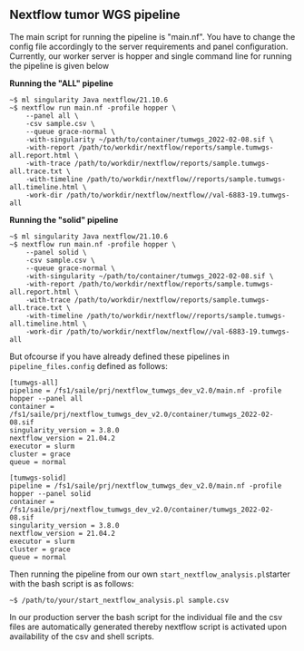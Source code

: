 ## Nextflow tumor WGS pipeline 

The main script for running the pipeline is "main.nf". You have to change the config file accordingly to the server requirements and panel configuration. Currently, our worker server is hopper and single command line for running the pipeline is given below  

**Running the "ALL" pipeline**


```console
~$ ml singularity Java nextflow/21.10.6
~$ nextflow run main.nf -profile hopper \
    --panel all \
    -csv sample.csv \ 
    --queue grace-normal \
    -with-singularity ~/path/to/container/tumwgs_2022-02-08.sif \
    -with-report /path/to/workdir/nextflow/reports/sample.tumwgs-all.report.html \
    -with-trace /path/to/workdir/nextflow/reports/sample.tumwgs-all.trace.txt \
    -with-timeline /path/to/workdir/nextflow//reports/sample.tumwgs-all.timeline.html \
    -work-dir /path/to/workdir/nextflow/nextflow//val-6883-19.tumwgs-all
```

**Running the "solid" pipeline**

```console
~$ ml singularity Java nextflow/21.10.6
~$ nextflow run main.nf -profile hopper \
    --panel solid \
    -csv sample.csv \ 
    --queue grace-normal \
    -with-singularity ~/path/to/container/tumwgs_2022-02-08.sif \
    -with-report /path/to/workdir/nextflow/reports/sample.tumwgs-all.report.html \
    -with-trace /path/to/workdir/nextflow/reports/sample.tumwgs-all.trace.txt \
    -with-timeline /path/to/workdir/nextflow//reports/sample.tumwgs-all.timeline.html \
    -work-dir /path/to/workdir/nextflow/nextflow//val-6883-19.tumwgs-all
```

But ofcourse if you have already defined these pipelines in `pipeline_files.config` defined as follows:

```
[tumwgs-all]
pipeline = /fs1/saile/prj/nextflow_tumwgs_dev_v2.0/main.nf -profile hopper --panel all
container = /fs1/saile/prj/nextflow_tumwgs_dev_v2.0/container/tumwgs_2022-02-08.sif
singularity_version = 3.8.0
nextflow_version = 21.04.2
executor = slurm
cluster = grace
queue = normal

[tumwgs-solid]
pipeline = /fs1/saile/prj/nextflow_tumwgs_dev_v2.0/main.nf -profile hopper --panel solid
container = /fs1/saile/prj/nextflow_tumwgs_dev_v2.0/container/tumwgs_2022-02-08.sif
singularity_version = 3.8.0
nextflow_version = 21.04.2
executor = slurm
cluster = grace
queue = normal
```

Then running the pipeline from our own `start_nextflow_analysis.pl`starter with the bash script is as follows:

```console
~$ /path/to/your/start_nextflow_analysis.pl sample.csv

```
 In our production server the bash script for the individual file and the csv files are automatically generated thereby nextflow script is activated upon availability of the csv and shell scripts.
